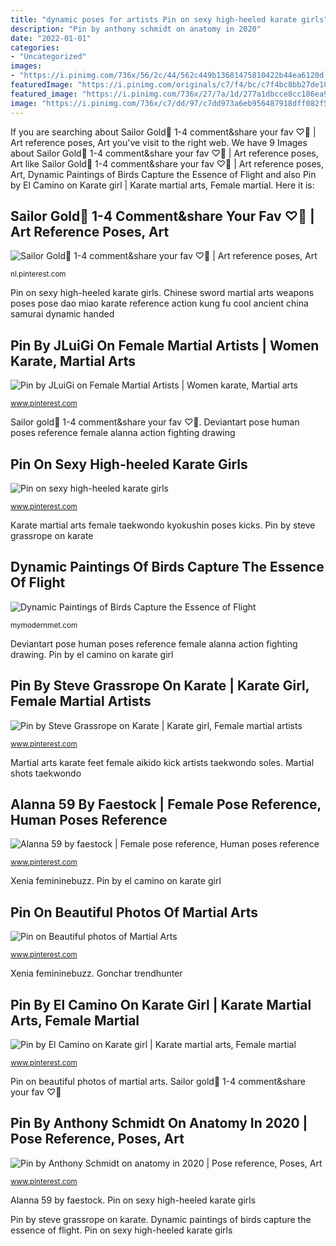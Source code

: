 ```yaml
---
title: "dynamic poses for artists Pin on sexy high-heeled karate girls"
description: "Pin by anthony schmidt on anatomy in 2020"
date: "2022-01-01"
categories:
- "Uncategorized"
images:
- "https://i.pinimg.com/736x/56/2c/44/562c449b13681475810422b44ea6120d.jpg"
featuredImage: "https://i.pinimg.com/originals/c7/f4/bc/c7f4bc8bb27de1097fc2ce30253fcb2b.jpg"
featured_image: "https://i.pinimg.com/736x/27/7a/1d/277a1dbcce8cc186ea9ee228ebd73b27.jpg"
image: "https://i.pinimg.com/736x/c7/dd/97/c7dd973a6eb956487918dff082f5cb29.jpg"
---
```


If you are searching about Sailor Gold🌙 1-4 comment&amp;share your fav ♡🌠 | Art reference poses, Art you've visit to the right web. We have 9 Images about Sailor Gold🌙 1-4 comment&amp;share your fav ♡🌠 | Art reference poses, Art like Sailor Gold🌙 1-4 comment&amp;share your fav ♡🌠 | Art reference poses, Art, Dynamic Paintings of Birds Capture the Essence of Flight and also Pin by El Camino on Karate girl | Karate martial arts, Female martial. Here it is:

## Sailor Gold🌙 1-4 Comment&amp;share Your Fav ♡🌠 | Art Reference Poses, Art

![Sailor Gold🌙 1-4 comment&amp;share your fav ♡🌠 | Art reference poses, Art](https://i.pinimg.com/736x/c7/dd/97/c7dd973a6eb956487918dff082f5cb29.jpg "Pin by anthony schmidt on anatomy in 2020")

<small>nl.pinterest.com</small>

Pin on sexy high-heeled karate girls. Chinese sword martial arts weapons poses pose dao miao karate reference action kung fu cool ancient china samurai dynamic handed

## Pin By JLuiGi On Female Martial Artists | Women Karate, Martial Arts

![Pin by JLuiGi on Female Martial Artists | Women karate, Martial arts](https://i.pinimg.com/originals/f4/12/a2/f412a2ef52863244e1bb5a873e15ac97.jpg "Gonchar trendhunter")

<small>www.pinterest.com</small>

Sailor gold🌙 1-4 comment&amp;share your fav ♡🌠. Deviantart pose human poses reference female alanna action fighting drawing

## Pin On Sexy High-heeled Karate Girls

![Pin on sexy high-heeled karate girls](https://i.pinimg.com/originals/1e/9a/8a/1e9a8a0f7e074ca94cb36afc89cf976b.jpg "Pin by el camino on karate girl")

<small>www.pinterest.com</small>

Karate martial arts female taekwondo kyokushin poses kicks. Pin by steve grassrope on karate

## Dynamic Paintings Of Birds Capture The Essence Of Flight

![Dynamic Paintings of Birds Capture the Essence of Flight](https://mymodernmet.com/wp/wp-content/uploads/archive/8MR2VJ7kltYpHdzZ3C4t_1065305163.jpeg "Martial arts karate feet female aikido kick artists taekwondo soles")

<small>mymodernmet.com</small>

Deviantart pose human poses reference female alanna action fighting drawing. Pin by el camino on karate girl

## Pin By Steve Grassrope On Karate | Karate Girl, Female Martial Artists

![Pin by Steve Grassrope on Karate | Karate girl, Female martial artists](https://i.pinimg.com/736x/cb/70/10/cb701058d24fe0bc8a2cf68f9e5d7ff2.jpg "Dynamic paintings of birds capture the essence of flight")

<small>www.pinterest.com</small>

Martial arts karate feet female aikido kick artists taekwondo soles. Martial shots taekwondo

## Alanna 59 By Faestock | Female Pose Reference, Human Poses Reference

![Alanna 59 by faestock | Female pose reference, Human poses reference](https://i.pinimg.com/736x/56/2c/44/562c449b13681475810422b44ea6120d.jpg "Pin by jluigi on female martial artists")

<small>www.pinterest.com</small>

Xenia femininebuzz. Pin by el camino on karate girl

## Pin On Beautiful Photos Of Martial Arts

![Pin on Beautiful photos of Martial Arts](https://i.pinimg.com/736x/19/9d/61/199d61b16e1f412f2ffbcb44ee7ce6a2--sword-poses-dynamic-poses.jpg "Karate martial arts female taekwondo kyokushin poses kicks")

<small>www.pinterest.com</small>

Xenia femininebuzz. Gonchar trendhunter

## Pin By El Camino On Karate Girl | Karate Martial Arts, Female Martial

![Pin by El Camino on Karate girl | Karate martial arts, Female martial](https://i.pinimg.com/736x/27/7a/1d/277a1dbcce8cc186ea9ee228ebd73b27.jpg "Pin on sexy high-heeled karate girls")

<small>www.pinterest.com</small>

Pin on beautiful photos of martial arts. Sailor gold🌙 1-4 comment&amp;share your fav ♡🌠

## Pin By Anthony Schmidt On Anatomy In 2020 | Pose Reference, Poses, Art

![Pin by Anthony Schmidt on anatomy in 2020 | Pose reference, Poses, Art](https://i.pinimg.com/originals/c7/f4/bc/c7f4bc8bb27de1097fc2ce30253fcb2b.jpg "Martial arts karate feet female aikido kick artists taekwondo soles")

<small>www.pinterest.com</small>

Alanna 59 by faestock. Pin on sexy high-heeled karate girls

Pin by steve grassrope on karate. Dynamic paintings of birds capture the essence of flight. Pin on sexy high-heeled karate girls
